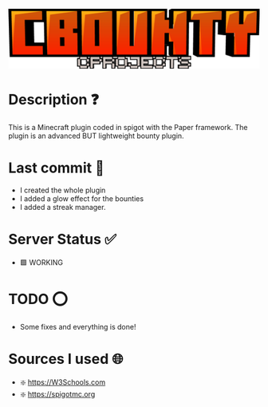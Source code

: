 ![alt text](logo.png)

# Description ❓

This is a Minecraft plugin coded in spigot with the Paper framework. The plugin is an advanced BUT lightweight bounty plugin.

# Last commit 💯

- I created the whole plugin
- I added a glow effect for the bounties
- I added a streak manager.

# Server Status ✅

- 🟩 WORKING

# TODO ⭕

- Some fixes and everything is done!

# Sources I used 🌐

- ❇️ https://W3Schools.com
- ❇️ https://spigotmc.org
